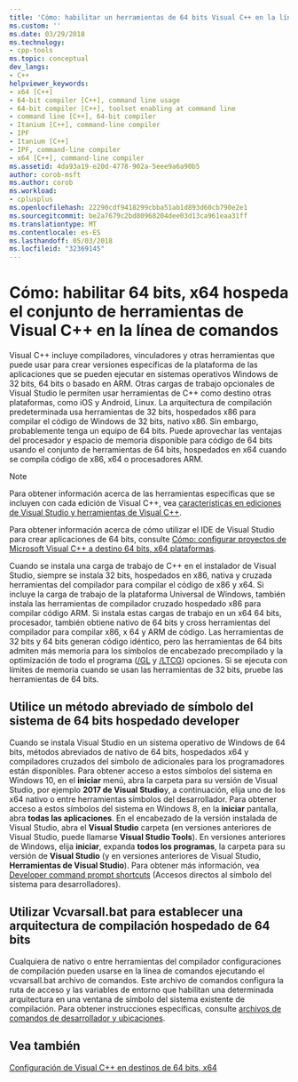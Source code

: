 ```yaml
---
title: 'Cómo: habilitar un herramientas de 64 bits Visual C++ en la línea de comandos | Documentos de Microsoft'
ms.custom: ''
ms.date: 03/29/2018
ms.technology:
- cpp-tools
ms.topic: conceptual
dev_langs:
- C++
helpviewer_keywords:
- x64 [C++]
- 64-bit compiler [C++], command line usage
- 64-bit compiler [C++], toolset enabling at command line
- command line [C++], 64-bit compiler
- Itanium [C++], command-line compiler
- IPF
- Itanium [C++]
- IPF, command-line compiler
- x64 [C++], command-line compiler
ms.assetid: 4da93a19-e20d-4778-902a-5eee9a6a90b5
author: corob-msft
ms.author: corob
ms.workload:
- cplusplus
ms.openlocfilehash: 22290cdf9418299cbba51ab1d893d60cb790e2e1
ms.sourcegitcommit: be2a7679c2bd80968204dee03d13ca961eaa31ff
ms.translationtype: MT
ms.contentlocale: es-ES
ms.lasthandoff: 05/03/2018
ms.locfileid: "32369145"
---
```

# <a name="how-to-enable-a-64-bit-x64-hosted-visual-c-toolset-on-the-command-line"></a>Cómo: habilitar 64 bits, x64 hospeda el conjunto de herramientas de Visual C++ en la línea de comandos

Visual C++ incluye compiladores, vinculadores y otras herramientas que puede usar para crear versiones específicas de la plataforma de las aplicaciones que se pueden ejecutar en sistemas operativos Windows de 32 bits, 64 bits o basado en ARM. Otras cargas de trabajo opcionales de Visual Studio le permiten usar herramientas de C++ como destino otras plataformas, como iOS y Android, Linux. La arquitectura de compilación predeterminada usa herramientas de 32 bits, hospedados x86 para compilar el código de Windows de 32 bits, nativo x86. Sin embargo, probablemente tenga un equipo de 64 bits. Puede aprovechar las ventajas del procesador y espacio de memoria disponible para código de 64 bits usando el conjunto de herramientas de 64 bits, hospedados en x64 cuando se compila código de x86, x64 o procesadores ARM.

> [!NOTE]
> Para obtener información acerca de las herramientas específicas que se incluyen con cada edición de Visual C++, vea [características en ediciones de Visual Studio y herramientas de Visual C++](../ide/visual-cpp-tools-and-features-in-visual-studio-editions.md).
>
> Para obtener información acerca de cómo utilizar el IDE de Visual Studio para crear aplicaciones de 64 bits, consulte [Cómo: configurar proyectos de Microsoft Visual C++ a destino 64 bits, x64 plataformas](../build/how-to-configure-visual-cpp-projects-to-target-64-bit-platforms.md).

Cuando se instala una carga de trabajo de C++ en el instalador de Visual Studio, siempre se instala 32 bits, hospedados en x86, nativa y cruzada herramientas del compilador para compilar el código de x86 y x64. Si incluye la carga de trabajo de la plataforma Universal de Windows, también instala las herramientas de compilador cruzado hospedado x86 para compilar código ARM. Si instala estas cargas de trabajo en un x64 64 bits, procesador, también obtiene nativo de 64 bits y cross herramientas del compilador para compilar x86, x 64 y ARM de código. Las herramientas de 32 bits y 64 bits generan código idéntico, pero las herramientas de 64 bits admiten más memoria para los símbolos de encabezado precompilado y la optimización de todo el programa ([/GL](../build/reference/gl-whole-program-optimization.md) y [/LTCG](../build/reference/ltcg-link-time-code-generation.md)) opciones. Si se ejecuta con límites de memoria cuando se usan las herramientas de 32 bits, pruebe las herramientas de 64 bits.

## <a name="use-a-64-bit-hosted-developer-command-prompt-shortcut"></a>Utilice un método abreviado de símbolo del sistema de 64 bits hospedado developer

Cuando se instala Visual Studio en un sistema operativo de Windows de 64 bits, métodos abreviados de nativo de 64 bits, hospedados x64 y compiladores cruzados del símbolo de adicionales para los programadores están disponibles. Para obtener acceso a estos símbolos del sistema en Windows 10, en el **iniciar** menú, abra la carpeta para su versión de Visual Studio, por ejemplo **2017 de Visual Studio**y, a continuación, elija uno de los x64 nativo o entre herramientas símbolos del desarrollador. Para obtener acceso a estos símbolos del sistema en Windows 8, en la **iniciar** pantalla, abra **todas las aplicaciones**. En el encabezado de la versión instalada de Visual Studio, abra el **Visual Studio** carpeta (en versiones anteriores de Visual Studio, puede llamarse **Visual Studio Tools**). En versiones anteriores de Windows, elija **iniciar**, expanda **todos los programas**, la carpeta para su versión de **Visual Studio** (y en versiones anteriores de Visual Studio,  **Herramientas de Visual Studio**). Para obtener más información, vea [Developer command prompt shortcuts](../build/building-on-the-command-line.md#developer-command-prompt-shortcuts) (Accesos directos al símbolo del sistema para desarrolladores).

## <a name="use-vcvarsallbat-to-set-a-64-bit-hosted-build-architecture"></a>Utilizar Vcvarsall.bat para establecer una arquitectura de compilación hospedado de 64 bits

Cualquiera de nativo o entre herramientas del compilador configuraciones de compilación pueden usarse en la línea de comandos ejecutando el vcvarsall.bat archivo de comandos. Este archivo de comandos configura la ruta de acceso y las variables de entorno que habilitan una determinada arquitectura en una ventana de símbolo del sistema existente de compilación. Para obtener instrucciones específicas, consulte [archivos de comandos de desarrollador y ubicaciones](../build/building-on-the-command-line.md#developer-command-files-and-locations).

## <a name="see-also"></a>Vea también

[Configuración de Visual C++ en destinos de 64 bits, x64](../build/configuring-programs-for-64-bit-visual-cpp.md)<br/>
